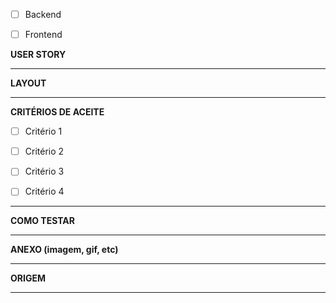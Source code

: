 - [ ] Backend

- [ ] Frontend

**USER STORY**


----

**LAYOUT**


----

**CRITÉRIOS DE ACEITE**
- [ ] Critério 1
- [ ] Critério 2
- [ ] Critério 3
- [ ] Critério 4


----

**COMO TESTAR**


----

**ANEXO (imagem, gif, etc)**


----

**ORIGEM**

----

